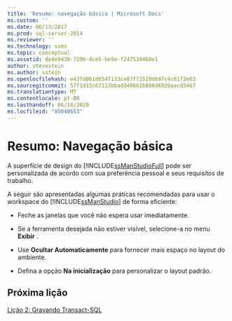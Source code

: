 ```yaml
---
title: 'Resumo: navegação básica | Microsoft Docs'
ms.custom: ''
ms.date: 06/13/2017
ms.prod: sql-server-2014
ms.reviewer: ''
ms.technology: ssms
ms.topic: conceptual
ms.assetid: de4e9430-7290-4ce5-be9e-f247539460e1
author: stevestein
ms.author: sstein
ms.openlocfilehash: e43fd061d6547133ce07f72520d697c4c6172e03
ms.sourcegitcommit: 57f1d15c67113bbadd40861b886d6929aacd3467
ms.translationtype: MT
ms.contentlocale: pt-BR
ms.lasthandoff: 06/18/2020
ms.locfileid: "85048653"
---
```

# <a name="summary-basic-navigation"></a>Resumo: Navegação básica
  A superfície de design do [!INCLUDE[ssManStudioFull](../../includes/ssmanstudiofull-md.md)] pode ser personalizada de acordo com sua preferência pessoal e seus requisitos de trabalho.  
  
 A seguir são apresentadas algumas práticas recomendadas para usar o workspace do [!INCLUDE[ssManStudio](../../includes/ssmanstudio-md.md)] de forma eficiente:  
  
-   Feche as janelas que você não espera usar imediatamente.  
  
-   Se a ferramenta desejada não estiver visível, selecione-a no menu **Exibir** .  
  
-   Use **Ocultar Automaticamente** para fornecer mais espaço no layout do ambiente.  
  
-   Defina a opção **Na inicialização** para personalizar o layout padrão.  
  
## <a name="next-lesson"></a>Próxima lição  
 [Lição 2: Gravando Transact-SQL](lesson-2-writing-transact-sql.md)  
  
  
